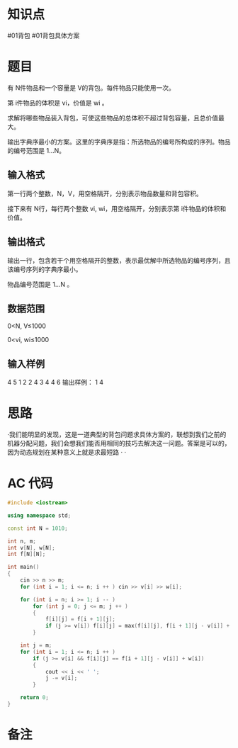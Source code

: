 # 知识点
  #01背包 #01背包具体方案 
# 题目
 有 N件物品和一个容量是 V的背包。每件物品只能使用一次。

第 i件物品的体积是 vi，价值是 wi
。

求解将哪些物品装入背包，可使这些物品的总体积不超过背包容量，且总价值最大。

输出字典序最小的方案。这里的字典序是指：所选物品的编号所构成的序列。物品的编号范围是 1…N。

## 输入格式
第一行两个整数，N，V，用空格隔开，分别表示物品数量和背包容积。

接下来有 N行，每行两个整数 vi, wi，用空格隔开，分别表示第 i件物品的体积和价值。

## 输出格式
输出一行，包含若干个用空格隔开的整数，表示最优解中所选物品的编号序列，且该编号序列的字典序最小。

物品编号范围是 1…N
。

## 数据范围
0<N, V≤1000

0<vi, wi≤1000
## 输入样例
4 5
1 2
2 4
3 4
4 6
输出样例：
1 4

# 思路
·我们能明显的发现，这是一道典型的背包问题求具体方案的，联想到我们之前的机器分配问题，我们会想我们能否用相同的技巧去解决这一问题。答案是可以的，因为动态规划在某种意义上就是求最短路
·
·
# AC 代码
```cpp
#include <iostream>

using namespace std;

const int N = 1010;

int n, m;
int v[N], w[N];
int f[N][N];

int main()
{
    cin >> n >> m;
    for (int i = 1; i <= n; i ++ ) cin >> v[i] >> w[i];

    for (int i = n; i >= 1; i -- )
        for (int j = 0; j <= m; j ++ )
        {
            f[i][j] = f[i + 1][j];
            if (j >= v[i]) f[i][j] = max(f[i][j], f[i + 1][j - v[i]] + w[i]);
        }

    int j = m;
    for (int i = 1; i <= n; i ++ )
        if (j >= v[i] && f[i][j] == f[i + 1][j - v[i]] + w[i])
        {
            cout << i << ' ';
            j -= v[i];
        }

    return 0;
}
```
# 备注
